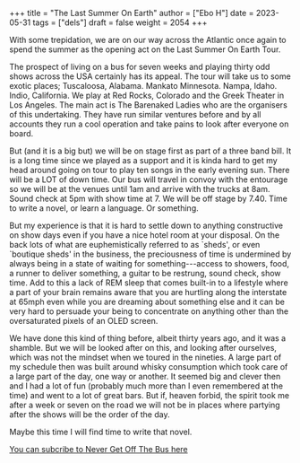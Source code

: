 +++
title = "The Last Summer On Earth"
author = ["Ebo H"]
date = 2023-05-31
tags = ["dels"]
draft = false
weight = 2054
+++

With some trepidation, we are on our way across the Atlantic once again to spend the summer as the opening act on the Last Summer On Earth Tour.

The prospect of living on a bus for seven weeks
and playing thirty odd shows across the USA certainly has its appeal.
The tour will take us to some exotic places; Tuscaloosa, Alabama. Mankato Minnesota. Nampa, Idaho. Indio, California. We play at Red Rocks, Colorado and the Greek Theater in Los Angeles.
The main act is The Barenaked Ladies who are the organisers of this undertaking. They have run similar ventures before and by all accounts they run a cool operation and take pains to look after everyone on board.

But (and it is a big but) we will be on stage first as part of a three band bill. It is a long time since we played as a support and it is kinda hard to get my head around going on tour to play ten songs in the early evening sun. There will be a LOT of down time. Our bus will travel in convoy with the entourage so we will be at the venues until 1am and arrive with the trucks at 8am. Sound check at 5pm with show time at 7. We will be off stage by 7.40. Time to write a novel, or learn a language. Or something.

But my experience is that it is hard to  settle down to anything constructive on show days even if you have a nice hotel room at your disposal. On the back lots of what are euphemistically referred to as \`sheds', or even \`boutique sheds' in the business, the preciousness of time is undermined by always being in a state of waiting for something---access to showers, food,  a runner to deliver something, a guitar to be restrung, sound check, show time. Add to this a lack of REM sleep that comes built-in to a lifestyle where a part of your brain remains aware that you are hurtling along the interstate at 65mph even while you are dreaming about something else and it can be very hard to persuade your being to concentrate on anything other than the oversaturated pixels of an OLED screen.

We have done this kind of thing before, albeit thirty years ago, and it was a shamble. But we will be looked after on this, and looking after ourselves, which was not the mindset when we toured in the nineties. A large part of my schedule then was built around whisky consumption which took care of a large part of the day, one way or another. It seemed big and clever then and I had a lot of fun (probably much more than I even remembered at the time) and went to a lot of great bars. But if, heaven forbid, the spirit took me after a week or seven on the road we will not be in places where partying after the shows will be the order of the day.

Maybe this time I will find time to write that novel.

[You can subcribe to Never Get Off The Bus here](https://never-get-off-the-bus.ghost.io/#/portal/)
